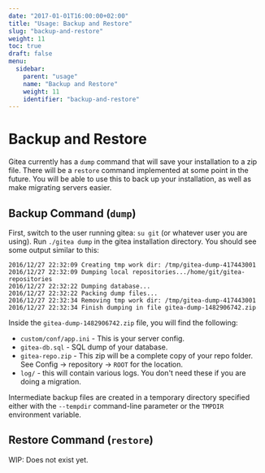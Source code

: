 ```yaml
---
date: "2017-01-01T16:00:00+02:00"
title: "Usage: Backup and Restore"
slug: "backup-and-restore"
weight: 11
toc: true
draft: false
menu:
  sidebar:
    parent: "usage"
    name: "Backup and Restore"
    weight: 11
    identifier: "backup-and-restore"
---
```


# Backup and Restore

Gitea currently has a `dump` command that will save your installation to a zip file. There will be a `restore` command implemented at some point in the future. You will be able to use this to back up your installation, as well as make migrating servers easier.

## Backup Command (`dump`)

First, switch to the user running gitea: `su git` (or whatever user you are using). Run `./gitea dump` in the gitea installation directory. You should see some output similar to this:

```
2016/12/27 22:32:09 Creating tmp work dir: /tmp/gitea-dump-417443001
2016/12/27 22:32:09 Dumping local repositories.../home/git/gitea-repositories
2016/12/27 22:32:22 Dumping database...
2016/12/27 22:32:22 Packing dump files...
2016/12/27 22:32:34 Removing tmp work dir: /tmp/gitea-dump-417443001
2016/12/27 22:32:34 Finish dumping in file gitea-dump-1482906742.zip
```

Inside the `gitea-dump-1482906742.zip` file, you will find the following:

* `custom/conf/app.ini` - This is your server config.
* `gitea-db.sql` - SQL dump of your database.
* `gitea-repo.zip` - This zip will be a complete copy of your repo folder.
   See Config -> repository -> `ROOT` for the location.
* `log/` - this will contain various logs. You don't need these if you are doing
   a migration.

Intermediate backup files are created in a temporary directory specified either with the `--tempdir` command-line parameter or the `TMPDIR` environment variable.

## Restore Command (`restore`)

WIP: Does not exist yet.
